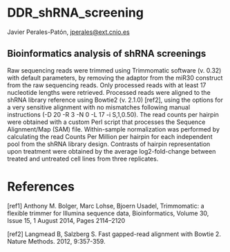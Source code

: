 # DDR_shRNA_screening
Javier Perales-Patón, jperales@ext.cnio.es

## Bioinformatics analysis of shRNA screenings
Raw sequencing reads were trimmed using Trimmomatic software (v. 0.32) with default parameters, by removing the adaptor from the miR30 construct from the raw sequencing reads. Only processed reads with at least 17 nucleotide lengths were retrieved. Processed reads were aligned to the shRNA library reference using Bowtie2 (v. 2.1.0) [ref2], using the options for a very sensitive alignment with no mismatches following manual instructions (-D 20 -R 3 -N 0 -L 17 -i S,1,0.50). The read counts per hairpin were obtained with a custom Perl script that processes the Sequence Alignment/Map (SAM) file. Within-sample normalization was performed by calculating the read Counts Per Million per hairpin for each independent pool from the shRNA library design. Contrasts of hairpin representation upon treatment were obtained by the average log2-fold-change between treated and untreated cell lines from three replicates.

# References
[ref1] Anthony M. Bolger, Marc Lohse, Bjoern Usadel, Trimmomatic: a flexible trimmer for Illumina sequence data, Bioinformatics, Volume 30, Issue 15, 1 August 2014, Pages 2114–2120

[ref2] Langmead B, Salzberg S. Fast gapped-read alignment with Bowtie 2. Nature Methods. 2012, 9:357-359.


